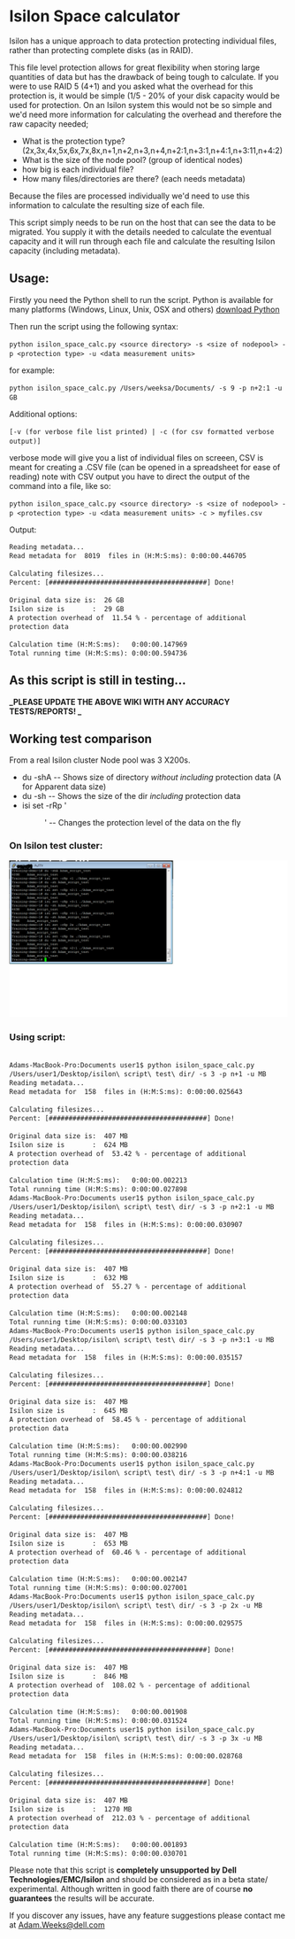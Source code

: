 # Isilon Space calculator

Isilon has a unique approach to data protection protecting individual files, rather than protecting complete disks (as in RAID).

This file level protection allows for great flexibility when storing large quantities of data but has the drawback of being tough
to calculate.  If you were to use RAID 5 (4+1) and you asked what the overhead for this protection is, it would be simple (1/5 - 20% of your disk 
capacity would be used for protection.  On an Isilon system this would not be so simple and we'd need more information for calculating the overhead 
and therefore the raw capacity needed;

* What is the protection type? (2x,3x,4x,5x,6x,7x,8x,n+1,n+2,n+3,n+4,n+2:1,n+3:1,n+4:1,n+3:11,n+4:2)
* What is the size of the node pool? (group of identical nodes)
* how big is each individual file?
* How many files/directories are there? (each needs metadata)

Because the files are processed individually we'd need to use this information to calculate the resulting size of each file.

This script simply needs to be run on the host that can see the data to be migrated.  You supply it with the details needed to
calculate the eventual capacity and it will run through each file and calculate the resulting Isilon capacity (including metadata).

## Usage:

Firstly you need the Python shell to run the script.  Python is available for many platforms (Windows, Linux, Unix, OSX and others)
[download Python](https://www.python.org/downloads/)

Then run the script using the following syntax:

`python isilon_space_calc.py <source directory> -s <size of nodepool> -p <protection type> -u <data measurement units>`

for example:

`python isilon_space_calc.py /Users/weeksa/Documents/ -s 9 -p n+2:1 -u GB`

Additional options:

`[-v (for verbose file list printed) | -c (for csv formatted verbose output)]`

verbose mode will give you a list of individual files on screeen, CSV is meant for creating a .CSV file (can be opened in a spreadsheet for ease of reading)
note with CSV output you have to direct the output of the command into a file, like so:

`python isilon_space_calc.py <source directory> -s <size of nodepool> -p <protection type> -u <data measurement units> -c > myfiles.csv`


Output:
```
Reading metadata...
Read metadata for  8019  files in (H:M:S:ms): 0:00:00.446705

Calculating filesizes...
Percent: [########################################] Done!

Original data size is:  26 GB
Isilon size is       :  29 GB
A protection overhead of  11.54 % - percentage of additional protection data

Calculation time (H:M:S:ms):   0:00:00.147969
Total running time (H:M:S:ms): 0:00:00.594736
```

## As this script is still in testing...
**_PLEASE UPDATE THE ABOVE WIKI WITH ANY ACCURACY TESTS/REPORTS! _**

## Working test comparison

From a real Isilon cluster Node pool was 3 X200s.

- du -shA 
-- Shows size of directory *without including* protection data (A for Apparent data size)
- du -sh
-- Shows the size of the dir *including* protection data
- isi set -rRp '<protection><dir>' 
-- Changes the protection level of the data on the fly

### On Isilon test cluster:
![alt tag](./screenshot.png)
### Using script:

```

Adams-MacBook-Pro:Documents user1$ python isilon_space_calc.py /Users/user1/Desktop/isilon\ script\ test\ dir/ -s 3 -p n+1 -u MB
Reading metadata...
Read metadata for  158  files in (H:M:S:ms): 0:00:00.025643

Calculating filesizes...
Percent: [########################################] Done!

Original data size is:  407 MB
Isilon size is       :  624 MB
A protection overhead of  53.42 % - percentage of additional protection data

Calculation time (H:M:S:ms):   0:00:00.002213
Total running time (H:M:S:ms): 0:00:00.027898
Adams-MacBook-Pro:Documents user1$ python isilon_space_calc.py /Users/user1/Desktop/isilon\ script\ test\ dir/ -s 3 -p n+2:1 -u MB
Reading metadata...
Read metadata for  158  files in (H:M:S:ms): 0:00:00.030907

Calculating filesizes...
Percent: [########################################] Done!

Original data size is:  407 MB
Isilon size is       :  632 MB
A protection overhead of  55.27 % - percentage of additional protection data

Calculation time (H:M:S:ms):   0:00:00.002148
Total running time (H:M:S:ms): 0:00:00.033103
Adams-MacBook-Pro:Documents user1$ python isilon_space_calc.py /Users/user1/Desktop/isilon\ script\ test\ dir/ -s 3 -p n+3:1 -u MB
Reading metadata...
Read metadata for  158  files in (H:M:S:ms): 0:00:00.035157

Calculating filesizes...
Percent: [########################################] Done!

Original data size is:  407 MB
Isilon size is       :  645 MB
A protection overhead of  58.45 % - percentage of additional protection data

Calculation time (H:M:S:ms):   0:00:00.002990
Total running time (H:M:S:ms): 0:00:00.038216
Adams-MacBook-Pro:Documents user1$ python isilon_space_calc.py /Users/user1/Desktop/isilon\ script\ test\ dir/ -s 3 -p n+4:1 -u MB
Reading metadata...
Read metadata for  158  files in (H:M:S:ms): 0:00:00.024812

Calculating filesizes...
Percent: [########################################] Done!

Original data size is:  407 MB
Isilon size is       :  653 MB
A protection overhead of  60.46 % - percentage of additional protection data

Calculation time (H:M:S:ms):   0:00:00.002147
Total running time (H:M:S:ms): 0:00:00.027001
Adams-MacBook-Pro:Documents user1$ python isilon_space_calc.py /Users/user1/Desktop/isilon\ script\ test\ dir/ -s 3 -p 2x -u MB
Reading metadata...
Read metadata for  158  files in (H:M:S:ms): 0:00:00.029575

Calculating filesizes...
Percent: [########################################] Done!

Original data size is:  407 MB
Isilon size is       :  846 MB
A protection overhead of  108.02 % - percentage of additional protection data

Calculation time (H:M:S:ms):   0:00:00.001908
Total running time (H:M:S:ms): 0:00:00.031524
Adams-MacBook-Pro:Documents user1$ python isilon_space_calc.py /Users/user1/Desktop/isilon\ script\ test\ dir/ -s 3 -p 3x -u MB
Reading metadata...
Read metadata for  158  files in (H:M:S:ms): 0:00:00.028768

Calculating filesizes...
Percent: [########################################] Done!

Original data size is:  407 MB
Isilon size is       :  1270 MB
A protection overhead of  212.03 % - percentage of additional protection data

Calculation time (H:M:S:ms):   0:00:00.001893
Total running time (H:M:S:ms): 0:00:00.030701
```
Please note that this script is **completely unsupported by Dell Technologies/EMC/Isilon** and should be considered as in a beta state/
experimental.  Although written in good faith there are of course **no guarantees** the results will be accurate.

If you discover any issues, have any feature suggestions please contact me at 
Adam.Weeks@dell.com
  